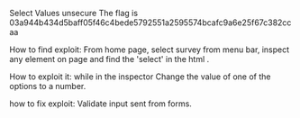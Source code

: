 Select Values unsecure
The flag is 03a944b434d5baff05f46c4bede5792551a2595574bcafc9a6e25f67c382ccaa

How to find exploit:
From home page, select survey from menu bar, inspect any element on page and find the 'select' in the html . 

How to exploit it:
while in the inspector
Change the value of one of the options to a number.

how to fix exploit:
Validate input sent from forms. 